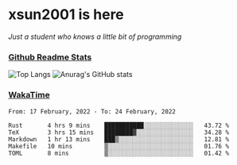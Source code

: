 # xsun2001 is here

*Just a student who knows a little bit of programming*

### [Github Readme Stats](https://github.com/anuraghazra/github-readme-stats)

![Top Langs](https://github-readme-stats.vercel.app/api/top-langs/?username=xsun2001&layout=compact&theme=radical) ![Anurag's GitHub stats](https://github-readme-stats.vercel.app/api?username=xsun2001&show_icons=true&theme=radical)

### [WakaTime](https://wakatime.com)

<!--START_SECTION:waka-->
```text
From: 17 February, 2022 - To: 24 February, 2022

Rust       4 hrs 9 mins    ███████████░░░░░░░░░░░░░░   43.72 % 
TeX        3 hrs 15 mins   ████████▓░░░░░░░░░░░░░░░░   34.28 % 
Markdown   1 hr 13 mins    ███▒░░░░░░░░░░░░░░░░░░░░░   12.81 % 
Makefile   10 mins         ▒░░░░░░░░░░░░░░░░░░░░░░░░   01.76 % 
TOML       8 mins          ▒░░░░░░░░░░░░░░░░░░░░░░░░   01.42 % 
```
<!--END_SECTION:waka-->
